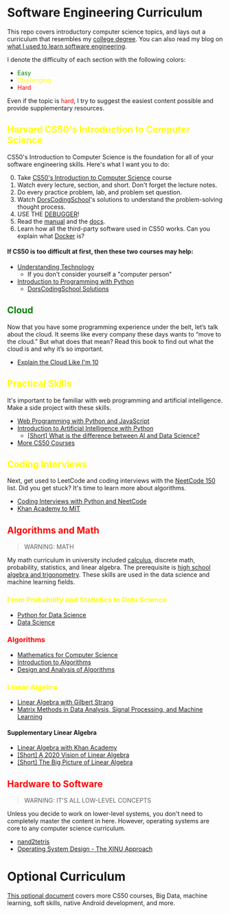 # Software Engineering Curriculum

This repo covers introductory computer science topics, and lays out a curriculum that resembles my [college degree][1]. You can also read my blog on [what I used to learn software engineering][2].

I denote the difficulty of each section with the following colors:

- <span style="color: green;">Easy</span>
- <span style="color: yellow;">Challenging</span>
- <span style="color: red;">Hard</span>

Even if the topic is <span style="color: red;">hard</span>, I try to suggest the easiest content possible and provide supplementary resources.

[1]: https://www.cs.utexas.edu/sites/default/files/documents/4-Year%20Plan_1.pdf
[2]: https://medium.com/@seanaujong/a-software-engineering-journey-for-beginners-a08640916929

## <span style="color: yellow;">Harvard CS50's Introduction to Computer Science</span>

CS50's Introduction to Computer Science is the foundation for all of your software engineering skills. Here's what I want you to do:

0. Take [CS50's Introduction to Computer Science][3] course
1. Watch every lecture, section, and short. Don't forget the lecture notes.
2. Do every practice problem, lab, and problem set question.
3. Watch [DorsCodingSchool][4]'s solutions to understand the problem-solving thought process.
4. USE THE [DEBUGGER][5]!
5. Read the [manual][6] and the [docs][7].
6. Learn how all the third-party software used in CS50 works. Can you explain what [Docker][8] is?

[3]: https://cs50.harvard.edu/x
[4]: https://www.youtube.com/playlist?list=PLo_wesNOyQTMl3zIvoIVANOqGNL4B2Sg-
[5]: https://cs50.harvard.edu/x/2023/notes/2/#debugging
[6]: https://manual.cs50.io/
[7]: https://cs50.readthedocs.io/
[8]: https://cs50.readthedocs.io/docker/

#### If CS50 is too difficult at first, then these two courses may help:

- [Understanding Technology](https://www.edx.org/course/cs50s-understanding-technology)
    - If you don't consider yourself a "computer person"
- [Introduction to Programming with Python](cs50.harvard.edu/python)
    - [DorsCodingSchool Solutions](https://www.youtube.com/playlist?list=PLo_wesNOyQTNkV3DzBMz5HNfUDrVTEeh9)

## <span style="color: green;">Cloud</span>

Now that you have some programming experience under the belt, let’s talk about the cloud. It seems like every company these days wants to “move to the cloud.” But what does that mean? Read this book to find out what the cloud is and why it’s so important.

- [Explain the Cloud Like I'm 10](https://www.amazon.com/dp/B0765C4SNR)

## <span style="color: yellow;">Practical Skills</span>

It's important to be familiar with web programming and artificial intelligence. Make a side project with these skills.

- [Web Programming with Python and JavaScript](https://cs50.harvard.edu/web/2020/)
- [Introduction to Artificial Intelligence with Python](https://www.edx.org/course/cs50s-introduction-to-artificial-intelligence-with-python)
    - [[Short] What is the difference between AI and Data Science?](https://www.youtube.com/watch?v=kNrw64dmfpk)
- [More CS50 Courses](https://www.edx.org/cs50)

## <span style="color: yellow;">Coding Interviews</span>

Next, get used to LeetCode and coding interviews with the [NeetCode 150](https://neetcode.io/practice) list. Did you get stuck? It's time to learn more about algorithms.

- [Coding Interviews with Python and NeetCode](https://medium.com/@seanaujong/getting-started-with-technical-interviews-for-software-engineering-as-a-college-freshman-64dbecc0b15c)
- [Khan Academy to MIT](https://medium.com/@seanaujong/an-introduction-to-algorithms-d3d5edab5b6a)

## <span style="color: red;">Algorithms and Math</span>

> WARNING: MATH

My math curriculum in university included [calculus](https://www.youtube.com/playlist?list=PL21BCE50ABFF029F1), discrete math, probability, statistics, and linear algebra. The prerequisite is [high school algebra and trigonometry](https://www.khanacademy.org/). These skills are used in the data science and machine learning fields.

### <span style="color: yellow;">From Probability and Statistics to Data Science</span>

- [Python for Data Science](https://www.edx.org/professional-certificate/harvardx-learning-python-for-data-science)
- [Data Science](https://www.edx.org/professional-certificate/harvardx-data-science)

### <span style="color: red;">Algorithms</span>

- [Mathematics for Computer Science](https://ocw.mit.edu/courses/6-042j-mathematics-for-computer-science-spring-2015/)
- [Introduction to Algorithms](https://ocw.mit.edu/courses/6-006-introduction-to-algorithms-spring-2020/)
- [Design and Analysis of Algorithms](https://ocw.mit.edu/courses/6-046j-design-and-analysis-of-algorithms-spring-2015/)

### <span style="color: yellow;">Linear Algebra</span>

- [Linear Algebra with Gilbert Strang](https://www.youtube.com/playlist?list=PL221E2BBF13BECF6C)
- [Matrix Methods in Data Analysis, Signal Processing, and Machine Learning](https://www.youtube.com/playlist?list=PLUl4u3cNGP63oMNUHXqIUcrkS2PivhN3k)

#### Supplementary Linear Algebra

- [Linear Algebra with Khan Academy](https://www.khanacademy.org/math/linear-algebra)
- [[Short] A 2020 Vision of Linear Algebra](https://www.youtube.com/playlist?list=PLUl4u3cNGP61iQEFiWLE21EJCxwmWvvek)
- [[Short] The Big Picture of Linear Algebra](https://www.youtube.com/watch?v=ggWYkes-n6E)

## <span style="color: red;">Hardware to Software</span>

> WARNING: IT'S ALL LOW-LEVEL CONCEPTS

Unless you decide to work on lower-level systems, you don't need to completely master the content in here. However, operating systems are core to any computer science curriculum.

- [nand2tetris](https://www.nand2tetris.org/)
- [Operating System Design - The XINU Approach](https://xinu.cs.purdue.edu/)

# Optional Curriculum

[This optional document](./OPTIONAL.md) covers more CS50 courses, Big Data, machine learning, soft skills, native Android development, and more.

